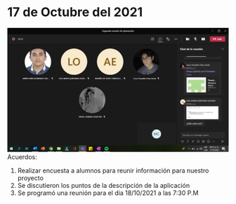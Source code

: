 # 17 de Octubre del 2021
![](https://github.com/AndyTue/LIS/blob/aa6f208ab6b1e423dec7933eeaa8cc071af8d531/Bit%C3%A1cora/2.png)
Acuerdos: 

1. Realizar encuesta a alumnos para reunir información para nuestro proyecto 
2. Se discutieron los puntos de la descripción de la aplicación  
3. Se programó una reunión para el día 18/10/2021 a las 7:30 P.M 

 
